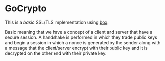 # GoCrypto

This is a *basic* SSL/TLS implementation using [box](https://godoc.org/golang.org/x/crypto/nacl/box).

Basic meaning that we have a concept of a client and server that have a secure session. A handshake is performed in which they
trade public keys and begin a session in which a nonce is generated by the sender along with a message that the client/server
encrypt with their public key and it is decrypted on the other end with their private key. 
